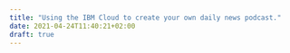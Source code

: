 ```yaml
---
title: "Using the IBM Cloud to create your own daily news podcast."
date: 2021-04-24T11:40:21+02:00
draft: true
---
```


